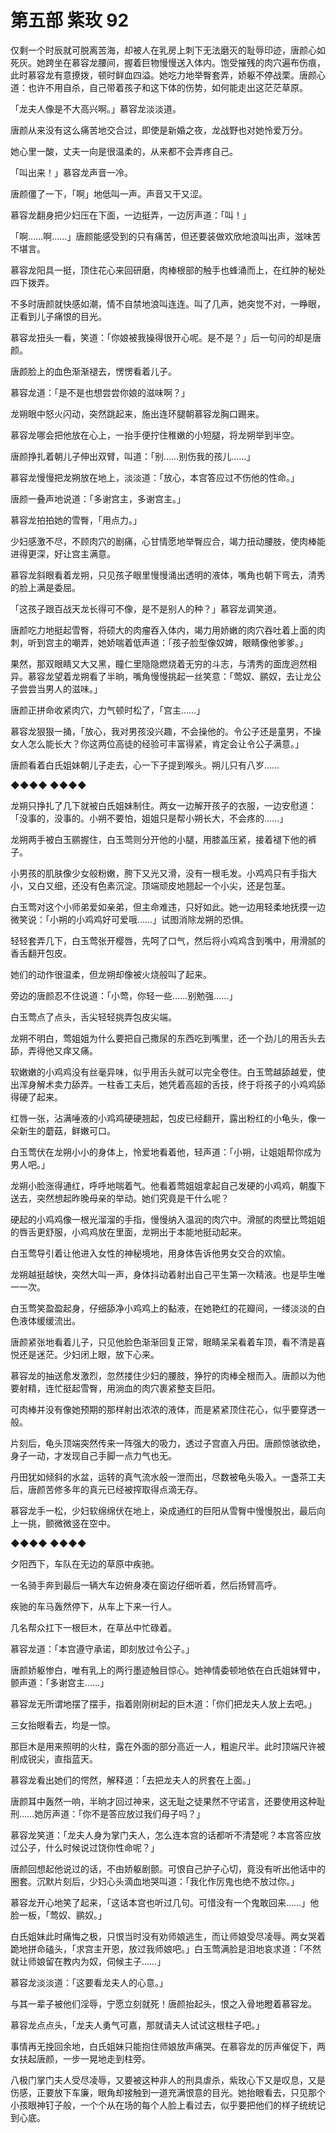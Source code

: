# 第五部 紫玫 92

仅剩一个时辰就可脱离苦海，却被人在乳房上刺下无法磨灭的耻辱印迹，唐颜心如死灰。她跨坐在慕容龙腰间，握着巨物慢慢送入体内。饱受摧残的肉穴遍布伤痕，此时慕容龙有意撩拨，顿时鲜血四溢。她吃力地举臀套弄，娇躯不停战栗。唐颜心道：也许不用自杀，自己带着孩子和这下体的伤势，如何能走出这茫茫草原。

「龙夫人像是不大高兴啊。」慕容龙淡淡道。

唐颜从来没有这么痛苦地交合过，即使是新婚之夜，龙战野也对她怜爱万分。

她心里一酸，丈夫一向是很温柔的，从来都不会弄疼自己。

「叫出来！」慕容龙声音一冷。

唐颜僵了一下，「啊」地低叫一声。声音又干又涩。

慕容龙翻身把少妇压在下面，一边挺弄，一边厉声道：「叫！」

「啊……啊……」唐颜能感受到的只有痛苦，但还要装做欢欣地浪叫出声，滋味苦不堪言。

慕容龙阳具一挺，顶住花心来回研磨，肉棒根部的触手也蜂涌而上，在红肿的秘处四下拨弄。

不多时唐颜就快感如潮，情不自禁地浪叫连连。叫了几声，她突觉不对，一睁眼，正看到儿子痛恨的目光。

慕容龙扭头一看，笑道：「你娘被我操得很开心呢。是不是？」后一句问的却是唐颜。

唐颜脸上的血色渐渐褪去，愣愣看着儿子。

慕容龙道：「是不是也想尝尝你娘的滋味啊？」

龙朔眼中怒火闪动，突然跳起来，施出连环腿朝慕容龙胸口踢来。

慕容龙哪会把他放在心上，一抬手便拧住稚嫩的小短腿，将龙朔举到半空。

唐颜挣扎着朝儿子伸出双臂，叫道：「别……别伤我的孩儿……」

慕容龙慢慢把龙朔放在地上，淡淡道：「放心，本宫答应过不伤他的性命。」

唐颜一叠声地说道：「多谢宫主，多谢宫主。」

慕容龙拍拍她的雪臀，「用点力。」

少妇感激不尽，不顾肉穴的剧痛，心甘情愿地举臀应合，竭力扭动腰肢，使肉棒能进得更深，好让宫主满意。

慕容龙斜眼看着龙朔，只见孩子眼里慢慢涌出透明的液体，嘴角也朝下弯去，清秀的脸上满是委屈。

「这孩子跟百战天龙长得可不像，是不是别人的种？」慕容龙调笑道。

唐颜吃力地挺起雪臀，将硕大的肉瘤吞入体内，竭力用娇嫩的肉穴吞吐着上面的肉刺，听到宫主的嘲弄，她娇喘着低声道：「孩子脸型像奴婢，眼睛像他爹爹。」

果然，那双眼睛又大又黑，瞳仁里隐隐燃烧着无穷的斗志，与清秀的面庞迥然相异。慕容龙望着龙朔看了半晌，嘴角慢慢挑起一丝笑意：「莺奴、鹂奴，去让龙公子尝尝当男人的滋味。」

唐颜正拼命收紧肉穴，力气顿时松了，「宫主……」

慕容龙狠狠一捅，「放心，我对男孩没兴趣，不会操他的。令公子还是童男，不操女人怎么能长大？你这两位高徒的经验可丰富得紧，肯定会让令公子满意。」

唐颜看着白氏姐妹朝儿子走去，心一下子提到喉头。朔儿只有八岁……

◆◆◆◆ ◆◆◆◆

龙朔只挣扎了几下就被白氏姐妹制住。两女一边解开孩子的衣服，一边安慰道：「没事的，没事的。小朔不要怕，姐姐只是帮小朔长大，不会疼的……」

龙朔两手被白玉鹂握住，白玉莺则分开他的小腿，用膝盖压紧，接着褪下他的裤子。

小男孩的肌肤像少女般粉嫩，胯下又光又滑，没有一根毛发。小鸡鸡只有手指大小，又白又细，还没有色素沉淀。顶端顽皮地翘起一个小尖，还是包茎。

白玉莺对这个小师弟爱如亲弟，但主命难违，只好如此。她一边用轻柔地抚摸一边微笑说：「小朔的小鸡鸡好可爱哦……」试图消除龙朔的恐惧。

轻轻套弄几下，白玉莺张开樱唇，先呵了口气，然后将小鸡鸡含到嘴中，用滑腻的香舌翻开包皮。

她们的动作很温柔，但龙朔却像被火烧般叫了起来。

旁边的唐颜忍不住说道：「小莺，你轻一些……别勉强……」

白玉莺点了点头，舌尖轻轻挑弄包皮尖端。

龙朔不明白，莺姐姐为什么要把自己撒尿的东西吃到嘴里，还一个劲儿的用舌头去舔，弄得他又痒又痛。

软嫩嫩的小鸡鸡没有丝毫异味，似乎用舌头就可以完全卷住。白玉莺越舔越爱，使出浑身解术卖力舔弄。一柱香工夫后，她凭着高超的舌技，终于将孩子的小鸡鸡舔得硬了起来。

红唇一张，沾满唾液的小鸡鸡硬硬翘起，包皮已经翻开，露出粉红的小龟头，像一朵新生的蘑菇，鲜嫩可口。

白玉莺伏在龙朔小小的身体上，怜爱地看着他，轻声道：「小朔，让姐姐帮你成为男人吧。」

龙朔小脸涨得通红，呼呼地喘着气。他看着莺姐姐拿起自己发硬的小鸡鸡，朝腹下送去，突然想起昨晚母亲的举动。她们究竟是干什么呢？

硬起的小鸡鸡像一根光溜溜的手指，慢慢纳入温润的肉穴中。滑腻的肉壁比莺姐姐的唇舌更舒服，小鸡鸡放在里面，龙朔出于本能地挺动起来。

白玉莺导引着让他进入女性的神秘境地，用身体告诉他男女交合的欢愉。

龙朔越挺越快，突然大叫一声，身体抖动着射出自己平生第一次精液。也是毕生唯一一次。

白玉莺笑盈盈起身，仔细舔净小鸡鸡上的黏液，在她艳红的花瓣间，一缕淡淡的白色液体缓缓流出。

唐颜紧张地看着儿子，只见他脸色渐渐回复正常，眼睛呆呆看着车顶，看不清是喜悦还是迷茫。少妇闭上眼，放下心来。

慕容龙的抽送愈发激烈，忽然搂住少妇的腰肢，狰狞的肉棒全根而入。唐颜以为他要射精，连忙挺起雪臀，用淌血的肉穴裹紧整支巨阳。

可肉棒并没有像她预期的那样射出浓浓的液体，而是紧紧顶住花心，似乎要穿透一般。

片刻后，龟头顶端突然传来一阵强大的吸力，透过子宫直入丹田。唐颜惊骇欲绝，身子一动，才发现自己手脚一点力气也无。

丹田犹如倾斜的水盆，运转的真气流水般一泄而出，尽数被龟头吸入。一盏茶工夫后，唐颜苦修多年的真元已经被搾取得点滴无存。

慕容龙手一松，少妇软绵绵伏在地上，染成通红的巨阳从雪臀中慢慢脱出，最后向上一挑，颤微微竖在空中。

◆◆◆◆ ◆◆◆◆

夕阳西下，车队在无边的草原中疾驰。

一名骑手奔到最后一辆大车边俯身凑在窗边仔细听着，然后扬臂高呼。

疾驰的车马轰然停下，从车上下来一行人。

几名帮众扛下一根巨木，在草丛中忙碌着。

慕容龙道：「本宫遵守承诺，即刻放过令公子。」

唐颜娇躯惨白，唯有乳上的两行墨迹触目惊心。她神情委顿地依在白氏姐妹臂中，颤声道：「多谢宫主……」

慕容龙无所谓地摆了摆手，指着刚刚树起的巨木道：「你们把龙夫人放上去吧。」

三女抬眼看去，均是一惊。

那巨木是用来照明的火柱，露在外面的部分高近一人，粗逾尺半。此时顶端尺许被削成锐尖，直指蓝天。

慕容龙看出她们的愕然，解释道：「去把龙夫人的屄套在上面。」

唐颜耳中轰然一响，半晌才回过神来，这无耻之徒果然不守诺言，还要使用这种耻刑……她厉声道：「你不是答应放过我们母子吗？」

慕容龙笑道：「龙夫人身为掌门夫人，怎么连本宫的话都听不清楚呢？本宫答应放过公子，什么时候说过饶你性命呢？」

唐颜回想起他说过的话，不由娇躯剧颤。可恨自己护子心切，竟没有听出他话中的圈套。沉默片刻后，少妇心头滴血地哭叫道：「我化作厉鬼也绝不放过你。」

慕容龙开心地笑了起来，「这话本宫也听过几句。可惜没有一个鬼敢回来……」他脸一板，「莺奴、鹂奴。」

白氏姐妹此时痛悔之极，只恨当时没有劝师娘逃生，而让师娘受尽凌辱。两女哭着跪地拼命磕头，「求宫主开恩，放过我师娘吧。」白玉莺满脸是泪地哀求道：「不然就让师娘留在教内为奴，伺候主子……」

慕容龙淡淡道：「这要看龙夫人的心意。」

与其一辈子被他们淫辱，宁愿立刻就死！唐颜抬起头，恨之入骨地瞪着慕容龙。

慕容龙点点头，「龙夫人勇气可嘉，那就请夫人试试这根柱子吧。」

事情再无挽回余地，白氏姐妹只能抱住师娘放声痛哭。在慕容龙的厉声催促下，两女扶起唐颜，一步一晃地走到柱旁。

八极门掌门夫人受尽凌辱，又要被这种非人的刑具虐杀，紫玫心下又是叹息，又是伤感，正要放下车廉，眼角却接触到一道充满恨意的目光。她抬眼看去，只见那个小孩眼神钉子般，一个个从在场的每个人脸上看过去，似乎要把他们的样子统统记到心底。

